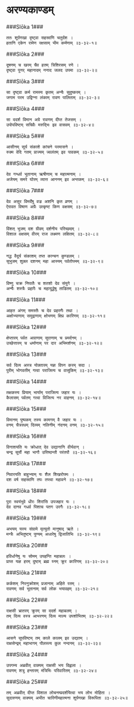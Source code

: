 अरण्यकाण्डम्
===============================


###Slōka 1###


    ततः शूर्पणखा दृष्ट्वा सहस्राणि चतुर्दश ।
    हतानि एकेन रामेण रक्षसाम् भीम कर्मणाम् ॥३-३२-१॥


###Slōka 2###


    दूषणम् च खरम् चैव हतम् त्रिशिरसम् रणे ।
    दृष्ट्वा पुनर् महानादम् ननाद जलद उपमा ॥३-३२-२॥


###Slōka 3###


    सा दृष्ट्वा कर्म रामस्य कृतम् अन्यैः सुदुष्करम् ।
    जगाम परम उद्विग्ना लंकाम् रावण पालिताम् ॥३-३२-३॥


###Slōka 4###


    सा ददर्श विमान अग्रे रावणम् दीप्त तेजसम् ।
    उपोपविष्टम् सचिवैः मरुद्भिः इव वासवम् ॥३-३२-४॥


###Slōka 5###


    आसीनम् सूर्य संकाशे कांचने परमासने ।
    रुक्म वेदि गतम् प्राज्यम् ज्वलंतम् इव पावकम् ॥३-३२-५॥


###Slōka 6###


    देव गन्धर्व भूतानाम् ऋषीणाम् च महात्मनाम् ।
    अजेयम् समरे घोरम् व्यात्त आननम् इव अन्तकम् ॥३-३२-६॥


###Slōka 7###


    देव असुर विमर्देषु वज्र अशनि कृत व्रणम् ।
    ऐरावत विषाण अग्रैः उत्कृष्ट किण वक्षसम् ॥३-३२-७॥


###Slōka 8###


    विंशत् भुजम् दश ग्रीवम् दर्शनीय परिच्छदम् ।
    विशाल वक्षसम् वीरम् राज लक्ष्मण लक्षितम् ॥३-३२-८॥


###Slōka 9###


    नद्ध वैदूर्य संकाशम् तप्त कान्चन कुण्डलम् ।
    सुभुजम् शुक्ल दशनम् महा आस्यम् पर्वतोपमम् ॥३-३२-९॥


###Slōka 10###


    विष्णु चक्र निपातैः च शतशो देव संयुगे ।
    अन्यैः शस्त्रैः प्रहारैः च महायुद्धेषु ताडितम् ॥३-३२-१०॥


###Slōka 11###


    आहत अंगम् समस्तैः च देव प्रहरणैः तथा ।
    अक्षोभ्याणाम् समुद्राणाम् क्षोभणम् क्षिप्र कारिणम् ॥३-३२-११॥


###Slōka 12###


    क्षेप्तारम् पर्वत अग्राणाम् सुराणाम् च प्रमर्दनम् ।
    उच्छेत्तारम् च धर्माणाम् पर दार अभिमर्शनम् ॥३-३२-१२॥


###Slōka 13###


    सर्व दिव्य अस्त्र योक्तारम् यज्ञ विघ्न करम् सदा ।
    पुरीम् भोगवतीम् गत्वा पराजित्य च वासुकिम् ॥३-३२-१३॥


###Slōka 14###


    तक्षकस्य प्रियाम् भार्याम् पराजित्य जहार यः ।
    कैलासम् पर्वतम् गत्वा विजित्य नर वाहनम् ॥३-३२-१४॥


###Slōka 15###


    विमानम् पुष्पकम् तस्य कामगम् वै जहार यः ।
    वनम् चैत्ररथम् दिव्यम् नलिनीम् नंदनम् वनम् ॥३-३२-१५॥


###Slōka 16###


    विनाशयति यः क्रोधात् देव उद्यानानि वीर्यवान् ।
    चन्द्र सूर्यौ महा भागौ उत्तिष्ठन्तौ परंतपौ ॥३-३२-१६॥


###Slōka 17###


    निवारयति बाहुभ्याम् यः शैल शिखरोपमः ।
    दश वर्ष सहस्राणि तपः तप्त्वा महावने ॥३-३२-१७॥


###Slōka 18###


    पुरा स्वयंभुवे धीरः शिरांसि उपजहार यः ।
    देव दानव गधर्व पिशाच पतग उरगैः ॥३-३२-१८॥


###Slōka 19###


    अभयम् यस्य संग्रामे मृत्युतो मानुषाद् ऋते ।
    मन्त्रैः अभितुष्टम् पुण्यम् अध्वरेषु द्विजातिभिः ॥३-३२-१९॥


###Slōka 20###


    हविर्धानेषु यः सोमम् उपहन्ति महाबलः ।
    प्राप्त यज्ञ हरम् दुष्टम् ब्रह्म घ्नम् क्रूर कारिणम् ॥३-३२-२०॥


###Slōka 21###


    कर्कशम् निरनुक्रोशम् प्रजानाम् अहिते रतम् ।
    रावणम् सर्व भूतानाम् सर्व लोक भयावहम् ॥३-३२-२१॥


###Slōka 22###


    राक्षसी भ्रातरम् क्रूरम् सा ददर्श महाबलम् ।
    तम् दिव्य वस्त्र आभरणम् दिव्य माल्य उपशोभितम् ॥३-३२-२२॥


###Slōka 23###


    आसने सूपविष्टम् तम् काले कालम् इव उद्यतम् ।
    राक्षसेन्द्रम् महाभागम् पौलस्त्य कुल नन्दनम् ॥३-३२-२३॥


###Slōka 24###


    उपगम्य अब्रवीत् वाक्यम् राक्षसी भय विह्वला ।
    रावणम् शत्रु हन्तारम् मंत्रिभिः परिवारितम् ॥३-३२-२४॥


###Slōka 25###


    तम् अब्रवीत् दीप्त विशाल लोचनम्प्रदर्शयित्वा भय लोभ मोहिता ।
    सुदारुणम् वाक्यम् अभीत चारिणीमहात्मना शूर्पणखा विरूपिता ॥३-३२-२५॥


